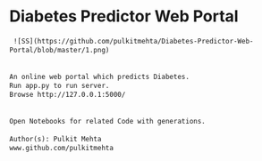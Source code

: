 # Diabetes Predictor Web Portal
     ![SS](https://github.com/pulkitmehta/Diabetes-Predictor-Web-Portal/blob/master/1.png)
 
 
    An online web portal which predicts Diabetes. 
    Run app.py to run server.
    Browse http://127.0.0.1:5000/
    
    
    Open Notebooks for related Code with generations.
        
    Author(s): Pulkit Mehta
    www.github.com/pulkitmehta

